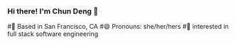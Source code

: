 ### Hi there! I'm Chun Deng 👋

#📍 Based in San Francisco, CA
#😄 Pronouns: she/her/hers
#👀 interested in full stack software engineering
 
